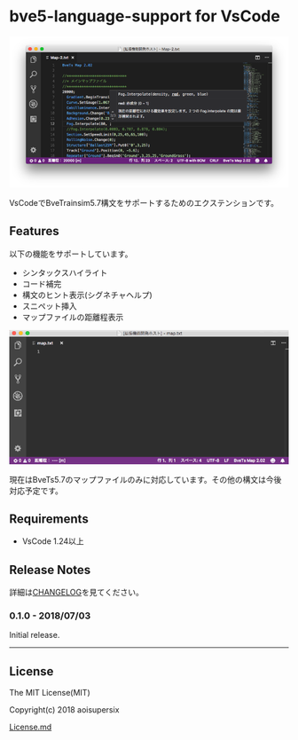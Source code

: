 # bve5-language-support for VsCode

![bve5-language-support](images/language-support.png)

VsCodeでBveTrainsim5.7構文をサポートするためのエクステンションです。

## Features

以下の機能をサポートしています。
- シンタックスハイライト
- コード補完
- 構文のヒント表示(シグネチャヘルプ)
- スニペット挿入
- マップファイルの距離程表示

![snippet-sample](images/snippets.gif)

現在はBveTs5.7のマップファイルのみに対応しています。その他の構文は今後対応予定です。

## Requirements

- VsCode 1.24以上

## Release Notes

詳細は[CHANGELOG](CHANGELOG.md)を見てください。

### 0.1.0 - 2018/07/03

Initial release.

-----------------------------------------------------------------------------------------------------------

## License

The MIT License(MIT)

Copyright(c) 2018 aoisupersix

[License.md](LICENSE.md)
